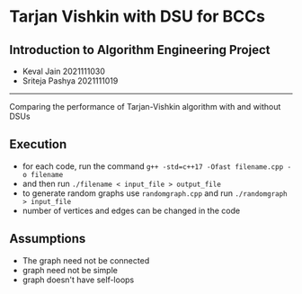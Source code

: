 # Tarjan Vishkin with DSU for BCCs

## Introduction to Algorithm Engineering Project

- Keval Jain 2021111030
- Sriteja Pashya 2021111019

---

Comparing the performance of Tarjan-Vishkin algorithm with and without DSUs

## Execution

- for each code, run the command `g++ -std=c++17 -Ofast filename.cpp -o filename`
- and then run `./filename < input_file > output_file`
- to generate random graphs use `randomgraph.cpp` and run `./randomgraph > input_file`
- number of vertices and edges can be changed in the code

## Assumptions

- The graph need not be connected
- graph need not be simple
- graph doesn't have self-loops
